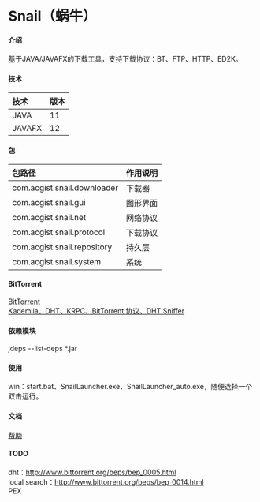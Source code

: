 # Snail（蜗牛）

#### 介绍
基于JAVA/JAVAFX的下载工具，支持下载协议：BT、FTP、HTTP、ED2K。

#### 技术
|技术|版本|
|:-|:-|
|JAVA|11|
|JAVAFX|12|

#### 包
|包路径|作用说明|
|:-|:-|
|com.acgist.snail.downloader|下载器|
|com.acgist.snail.gui|图形界面|
|com.acgist.snail.net|网络协议|
|com.acgist.snail.protocol|下载协议|
|com.acgist.snail.repository|持久层|
|com.acgist.snail.system|系统|

#### BitTorrent
[BitTorrent](http://www.bittorrent.org/beps/bep_0000.html)   
[Kademlia、DHT、KRPC、BitTorrent 协议、DHT Sniffer](https://www.cnblogs.com/LittleHann/p/6180296.html)

#### 依赖模块
jdeps --list-deps *.jar

#### 使用
win：start.bat、SnailLauncher.exe、SnailLauncher_auto.exe，随便选择一个双击运行。

#### 文档
[帮助](https://gitee.com/acgist/snail/wikis/帮助)

#### TODO
dht：http://www.bittorrent.org/beps/bep_0005.html   
local search：http://www.bittorrent.org/beps/bep_0014.html   
PEX
